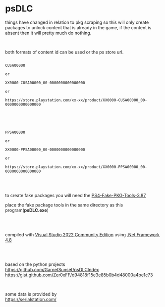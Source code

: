 # psDLC


things have changed in relation to pkg scraping so this will only create packages to unlock content that is already in the game, if the content is absent then it will pretty much do nothing.

<br>



both formats of content id can be used or the ps store url.
<br>

```

CUSA00000

or

XX0000-CUSA00000_00-0000000000000000

or

https://store.playstation.com/xx-xx/product/XX0000-CUSA00000_00-0000000000000000

```
<br>
<br>


```

PPSA00000

or

XX0000-PPSA00000_00-0000000000000000

or

https://store.playstation.com/xx-xx/product/XX0000-PPSA00000_00-0000000000000000

```

<br>
<br>

to create fake packages you will need the <a href=https://github.com/CyB1K/PS4-Fake-PKG-Tools-3.87>PS4-Fake-PKG-Tools-3.87</a>

place the fake package tools in the same directory as this program(<b>psDLC.exe</b>)

<br>
<br>

compiled with <a href=https://visualstudio.microsoft.com/vs/community/>Visual Studio 2022 Community Edition</a> using <a href=https://dotnet.microsoft.com/en-us/download/dotnet-framework/net48>.Net Framework 4.8</a>

<br>
<br>

based on the python projects<br>
 https://github.com/GarnetSunset/psDLCIndex
 <br>
 https://gist.github.com/Zer0xFF/d94818f15e3e85b0b4d48000a4be1c73
 
 <br>
 
some data is provided by<br>
 https://serialstation.com/
 
 <br>
 

